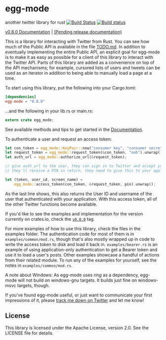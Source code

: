 # egg-mode

another twitter library for rust [![Build Status](https://travis-ci.org/QuietMisdreavus/twitter-rs.svg?branch=master)](https://travis-ci.org/QuietMisdreavus/twitter-rs) [![Build status](https://ci.appveyor.com/api/projects/status/3oi86ir82kj1rxu3?svg=true)](https://ci.appveyor.com/project/QuietMisdreavus/twitter-rs)

[v0.8.0 Documentation][documentation] | [(Pending release documentation)][doc-dev]

[Documentation]: https://shiva.icesoldier.me/doc/egg_mode/
[doc-dev]: https://shiva.icesoldier.me/doc-dev/egg_mode/

This is a library for interacting with Twitter from Rust. You can see how much of the Public API is
available in the file [TODO.md]. In addition to eventually implementing the entire Public API, an
explicit goal for egg-mode is to make it as easy as possible for a client of this library to
interact with the Twitter API. Parts of this library are added as a convenience on top of the API
mechanisms; for example, cursored lists of users and tweets can be used as an iterator in addition
to being able to manually load a page at a time.

[TODO.md]: https://github.com/QuietMisdreavus/twitter-rs/blob/master/TODO.md

To start using this library, put the following into your Cargo.toml:

```TOML
[dependencies]
egg-mode = "0.8.0"
```

...and the following in your lib.rs or main.rs:

```rust
extern crate egg_mode;
```

See available methods and tips to get started in the [Documentation][].

To authenticate a user and request an access token:

```rust
let con_token = egg_mode::KeyPair::new("consumer key", "consumer secret");
let request_token = egg_mode::request_token(&con_token, "oob").unwrap();
let auth_url = egg_mode::authorize_url(&request_token);

// give auth_url to the user, they can sign in to Twitter and accept your app's permissions.
// they'll receive a PIN in return, they need to give this to your application

let (token, user_id, screen_name) =
    egg_mode::access_token(con_token, &request_token, pin).unwrap();
```

As the last line shows, this also returns the User ID and username of the user that authenticated
with your application. With this access token, all of the other Twitter functions become available.

If you'd like to see the examples and implementation for the version currently on crates.io, check
the [`v0.8.0`] tag.

[`v0.8.0`]: https://github.com/QuietMisdreavus/twitter-rs/tree/v0.8.0

For more examples of how to use this library, check the files in the examples folder. The
authentication code for most of them is in `examples/common/mod.rs`, though that's also mostly
wrapped up in code to write the access token to disk and load it back in. `examples/bearer.rs` is an
example of using application-only authentication to get a Bearer token and use it to load a user's
posts. Other examples showcase a handful of actions from their related module. To run any of the
examples for yourself, see the notes in `examples/common/mod.rs`.

A note about Windows: As egg-mode uses *ring* as a dependency, egg-mode will not build on
windows-gnu targets. It builds just fine on windows-msvc targets, though.

If you've found egg-mode useful, or just want to communicate your first impressions of it, please
[track me down on Twitter][qm-twitter] and let me know!

[qm-twitter]: https://twitter.com/QuietMisdreavus

## License

This library is licensed under the Apache License, version 2.0. See the LICENSE file for details.
